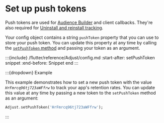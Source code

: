 # Set up push tokens

Push tokens are used for [Audience Builder](https://help.adjust.com/en/article/audience-builder) and client callbacks. They're also required for [Uninstall and reinstall tracking](https://help.adjust.com/en/article/uninstalls-reinstalls).

Your config object contains a string `pushToken` property that you can use to store your push token. You can update this property at any time by calling the [`setPushToken` method](#flutter-setpushtoken-invocation) and passing your token as an argument.

:::{include} /flutter/reference/Adjust/config.md
:start-after: setPushToken snippet
:end-before: Snippet end
:::

:::{dropdown} Example

This example demonstrates how to set a new push token with the value _`HrFmrcq96tj723aWFfrw`_ to track your app's retention rates. You can update this value at any time by passing a new token to the `setPushToken` method as an argument:

```dart
Adjust.setPushToken('HrFmrcq96tj723aWFfrw');
```

:::
